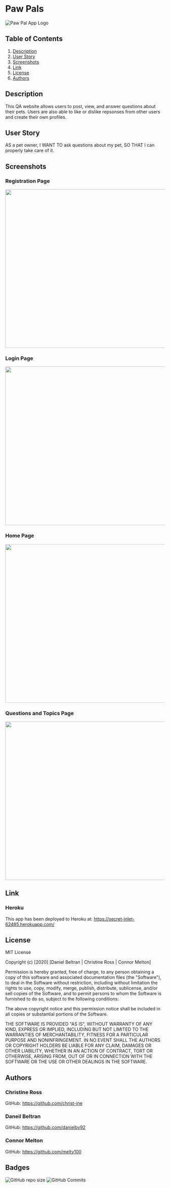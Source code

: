 # Paw Pals
![Paw Pal App Logo](https://github.com/melty100/PawPals/blob/main/public/images/homepage.PNG)
## Table of Contents
1. [Description](#description)  
2. [User Story](#user-story)
3. [Screenshots](#screenshots)  
4. [Link](#installation)
5. [License](#license)  
6. [Authors](#authors) 


## Description
This QA website allows users to post, view, and answer questions about their pets. Users are also able to like or dislike repsonses from other users
and create their own profiles.

## User Story
AS a pet owner,
I WANT TO ask questions about my pet,
SO THAT I can properly take care of it.

## Screenshots

### Registration Page
<img src="https://github.com/melty100/PawPals/blob/main/public/images/registerpage.PNG" width="1050" height="500" />

### Login Page
<img src="https://github.com/melty100/PawPals/blob/main/public/images/login.PNG" width="1050" height="500" />

### Home Page
<img src="https://github.com/melty100/PawPals/blob/main/public/images/homepage.PNG" width="1050" height="500"  />

### Questions and Topics Page
<img src="https://github.com/melty100/PawPals/blob/main/public/images/questions.PNG" width="1050" height="500"  />

## Link
### Heroku
This app has been deployed to Heroku at:
https://secret-inlet-62485.herokuapp.com/


## License
MIT License

Copyright (c) [2020] [Daniel Beltran | Christine Ross | Connor Melton]

Permission is hereby granted, free of charge, to any person obtaining a copy
of this software and associated documentation files (the "Software"), to deal
in the Software without restriction, including without limitation the rights
to use, copy, modify, merge, publish, distribute, sublicense, and/or sell
copies of the Software, and to permit persons to whom the Software is
furnished to do so, subject to the following conditions:

The above copyright notice and this permission notice shall be included in all
copies or substantial portions of the Software.

THE SOFTWARE IS PROVIDED "AS IS", WITHOUT WARRANTY OF ANY KIND, EXPRESS OR
IMPLIED, INCLUDING BUT NOT LIMITED TO THE WARRANTIES OF MERCHANTABILITY,
FITNESS FOR A PARTICULAR PURPOSE AND NONINFRINGEMENT. IN NO EVENT SHALL THE
AUTHORS OR COPYRIGHT HOLDERS BE LIABLE FOR ANY CLAIM, DAMAGES OR OTHER
LIABILITY, WHETHER IN AN ACTION OF CONTRACT, TORT OR OTHERWISE, ARISING FROM,
OUT OF OR IN CONNECTION WITH THE SOFTWARE OR THE USE OR OTHER DEALINGS IN THE
SOFTWARE.

## Authors

### Christine Ross

GitHub: https://github.com/christ-ine

### Daneil Beltran 

GitHub: https://github.com/danielbv92

### Connor Melton

GitHub: https://github.com/melty100

## Badges
![GitHub repo size](https://img.shields.io/github/repo-size/melty100/project2)
![GitHub Commits](https://img.shields.io/github/commit-activity/w/melty100/project2)
